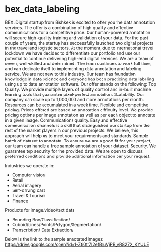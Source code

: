 # bex_data_labeling
BEX. Digital startup from Bishkek is excited to offer you the data annotation services. The offer is a combination of high quality and effective communications for a competitive price. Our human-powered annotation will secure high-quality training and validation of your data.
For the past couple of years, the startup has successfully launched two digital projects in the travel and logistic sectors. At the moment, due to international travel lockdown we have decided to differentiate our portfolio and use our potential to continue delivering high-end digital services.
We are a team of seven, well-skilled and determined. The team continues to work full time, and can dedicate itself to implementing data annotation and labeling service.
We are not new to this industry. Our team has foundation knowledge in data science and everyone has been practicing data labeling using up to date annotation software.
Our offer stands on the following:
Top Quality. We provide multiple layers of quality control and in-built machine learning tools that guarantee pixel-perfect annotation.
Scalability. Our company can scale up to 1,000,000 and more annotations per month. Resources can be accumulated in a week time.
Flexible and competitive pricing. Prices offered are based on annotation difficulty level. We provide pricing options per image annotation as well as per each object to annotate in a given image.
Communications quality. Easy and effective communication channels is a skill that distinguished our startup from the rest of the market players in our previous projects. We believe, this approach will help us to meet your requirements and standards.
Sample batch of dataset to annotate. To ensure we are a good fit for your project, our team can handle a free sample annotation of your dataset.
Security. We guarantee top security for the provided data. We are open to discuss preferred conditions and provide additional information per your request.

Industries we operate in:
- Computer vision
- Retail
- Aerial imagery
- Self-driving cars
- Travel & Tourism
- Finance 

Products for image/video/text data
- Bounding Box/Classification/
- Cuboid/Lines/Points/Polygon/Segmentation/
- Transcription/ Data Extraction/

Below is the link to the sample annotated images: https://drive.google.com/open?id=1-Zti0tr7I2efBruVjPB_vR827X_KYUUE
